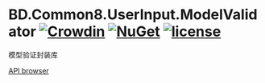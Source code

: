 # BD.Common8.UserInput.ModelValidator [![Crowdin](https://badges.crowdin.net/bdcommon8/localized.svg)](https://crowdin.com/project/bdcommon8) [![NuGet](https://img.shields.io/nuget/v/BD.Common8.UserInput.ModelValidator.svg)](https://www.nuget.org/packages/BD.Common8.UserInput.ModelValidator) [![license](https://img.shields.io/badge/license-MIT%20License-yellow.svg)](https://github.com/BeyondDimension/Common/blob/dev8/LICENSE)
模型验证封装库

[API browser](https://beyonddimension.github.io/Common/api/index.html)